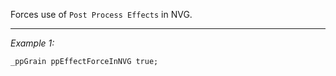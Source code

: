 Forces use of `Post Process Effects` in NVG.


---
*Example 1:*
```sqf
_ppGrain ppEffectForceInNVG true;
```